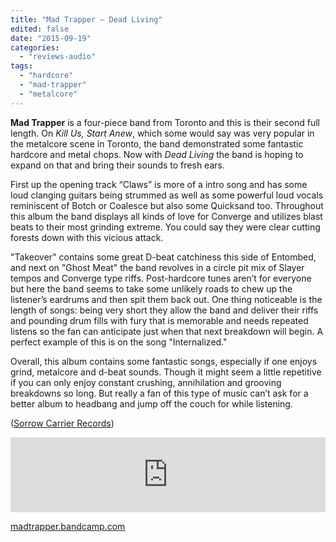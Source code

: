 ```yaml
---
title: "Mad Trapper – Dead Living"
edited: false
date: "2015-09-19"
categories:
  - "reviews-audio"
tags:
  - "hardcore"
  - "mad-trapper"
  - "metalcore"
---
```


**Mad Trapper** is a four-piece band from Toronto and this is their second full length. On _Kill Us, Start Anew_, which some would say was very popular in the metalcore scene in Toronto, the band demonstrated some fantastic hardcore and metal chops. Now with _Dead Living_ the band is hoping to expand on that and bring their sounds to fresh ears.

First up the opening track “Claws” is more of a intro song and has some loud clanging guitars being strummed as well as some powerful loud vocals reminiscent of Botch or Coalesce but also some Quicksand too. Throughout this album the band displays all kinds of love for Converge and utilizes blast beats to their most grinding extreme. You could say they were clear cutting forests down with this vicious attack.

"Takeover" contains some great D-beat catchiness this side of Entombed, and next on "Ghost Meat" the band revolves in a circle pit mix of Slayer tempos and Converge type riffs. Post-hardcore tunes aren’t for everyone but here the band seems to take some unlikely roads to chew up the listener’s eardrums and then spit them back out. One thing noticeable is the length of songs: being very short they allow the band and deliver their riffs and pounding drum fills with fury that is memorable and needs repeated listens so the fan can anticipate just when that next breakdown will begin. A perfect example of this is on the song "Internalized."

Overall, this album contains some fantastic songs, especially if one enjoys grind, metalcore and d-beat sounds. Though it might seem a little repetitive if you can only enjoy constant crushing, annihilation and grooving breakdowns so long. But really a fan of this type of music can’t ask for a better album to headbang and jump off the couch for while listening.

([Sorrow Carrier Records](https://www.facebook.com/SorrowCarrierRecords))

<iframe style="border: 0; width: 100%; height: 120px;" src="https://bandcamp.com/EmbeddedPlayer/album=805452834/size=large/bgcol=ffffff/linkcol=0687f5/tracklist=false/artwork=small/transparent=true/" width="300" height="150" seamless=""><a href="http://madtrapper.bandcamp.com/album/dead-living">Dead Living by Mad Trapper</a></iframe>

[madtrapper.bandcamp.com](http://madtrapper.bandcamp.com)
